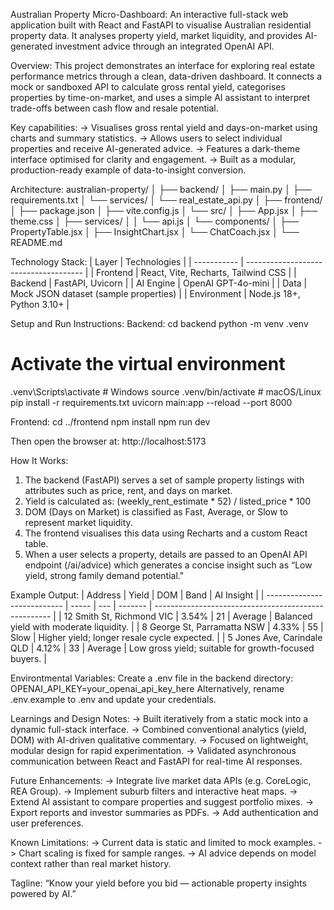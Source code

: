 Australian Property Micro-Dashboard:
An interactive full-stack web application built with React and FastAPI to visualise Australian residential property data.
It analyses property yield, market liquidity, and provides AI-generated investment advice through an integrated OpenAI API.

Overview:
This project demonstrates an interface for exploring real estate performance metrics through a clean, data-driven dashboard.
It connects a mock or sandboxed API to calculate gross rental yield, categorises properties by time-on-market, and uses a simple AI assistant to interpret trade-offs between cash flow and resale potential.

Key capabilities:
-> Visualises gross rental yield and days-on-market using charts and summary statistics.
-> Allows users to select individual properties and receive AI-generated advice.
-> Features a dark-theme interface optimised for clarity and engagement.
-> Built as a modular, production-ready example of data-to-insight conversion.

Architecture:
australian-property/
│
├── backend/
│   ├── main.py
│   ├── requirements.txt
│   └── services/
│       └── real_estate_api.py
│
├── frontend/
│   ├── package.json
│   ├── vite.config.js
│   └── src/
│       ├── App.jsx
│       ├── theme.css
│       ├── services/
│       │   └── api.js
│       └── components/
│           ├── PropertyTable.jsx
│           ├── InsightChart.jsx
│           └── ChatCoach.jsx
│
└── README.md

Technology Stack:
| Layer       | Technologies                          |
| ----------- | ------------------------------------- |
| Frontend    | React, Vite, Recharts, Tailwind CSS   |
| Backend     | FastAPI, Uvicorn                      |
| AI Engine   | OpenAI GPT-4o-mini                    |
| Data        | Mock JSON dataset (sample properties) |
| Environment | Node.js 18+, Python 3.10+             |

Setup and Run Instructions:
Backend:
cd backend
python -m venv .venv
# Activate the virtual environment
.venv\Scripts\activate   # Windows
source .venv/bin/activate # macOS/Linux
pip install -r requirements.txt
uvicorn main:app --reload --port 8000

Frontend:
cd ../frontend
npm install
npm run dev

Then open the browser at:
http://localhost:5173

How It Works:
1. The backend (FastAPI) serves a set of sample property listings with attributes such as price, rent, and days on market.
2. Yield is calculated as:
    (weekly_rent_estimate * 52) / listed_price * 100
3. DOM (Days on Market) is classified as Fast, Average, or Slow to represent market liquidity.
4. The frontend visualises this data using Recharts and a custom React table.
5. When a user selects a property, details are passed to an OpenAI API endpoint (/ai/advice) which generates a concise insight such as “Low yield, strong family demand potential."

Example Output:
| Address                     | Yield | DOM | Band    | AI Insight                                           |
| --------------------------- | ----- | --- | ------- | ---------------------------------------------------- |
| 12 Smith St, Richmond VIC   | 3.54% | 21  | Average | Balanced yield with moderate liquidity.              |
| 8 George St, Parramatta NSW | 4.33% | 55  | Slow    | Higher yield; longer resale cycle expected.          |
| 5 Jones Ave, Carindale QLD  | 4.12% | 33  | Average | Low gross yield; suitable for growth-focused buyers. |

Environtmental Variables:
Create a .env file in the backend directory:
OPENAI_API_KEY=your_openai_api_key_here
Alternatively, rename .env.example to .env and update your credentials.

Learnings and Design Notes:
-> Built iteratively from a static mock into a dynamic full-stack interface.
-> Combined conventional analytics (yield, DOM) with AI-driven qualitative commentary.
-> Focused on lightweight, modular design for rapid experimentation.
-> Validated asynchronous communication between React and FastAPI for real-time AI responses.

Future Enhancements:
-> Integrate live market data APIs (e.g. CoreLogic, REA Group).
-> Implement suburb filters and interactive heat maps.
-> Extend AI assistant to compare properties and suggest portfolio mixes.
-> Export reports and investor summaries as PDFs.
-> Add authentication and user preferences.

Known Limitations:
-> Current data is static and limited to mock examples.
-> Chart scaling is fixed for sample ranges.
-> AI advice depends on model context rather than real market history.

Tagline:
“Know your yield before you bid — actionable property insights powered by AI.”
